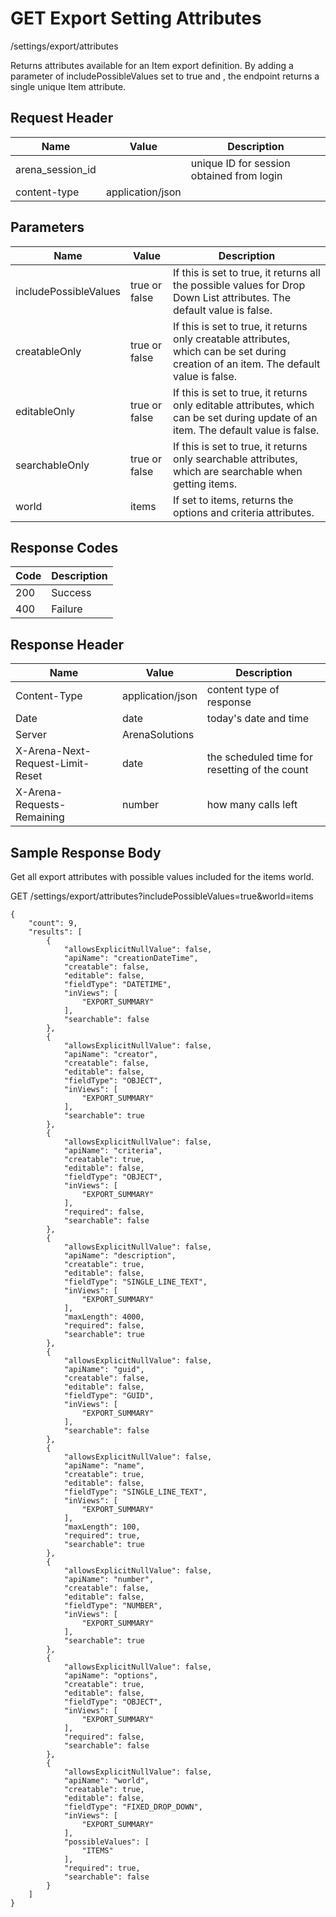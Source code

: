 # GET Export Setting Attributes


/settings/export/attributes

Returns  attributes available for an Item export definition. By adding a parameter of includePossibleValues set to true and , the endpoint returns a single unique Item attribute.

## Request Header

| Name<br> | Value<br> | Description<br> |
|  --- |  --- |  --- | 
| arena_session_id<br> |   | unique ID for session obtained from login<br> |
| content\-type<br> | application/json<br> |   |

## Parameters

| Name<br> | Value<br> | Description<br> |
|  --- |  --- |  --- | 
| includePossibleValues<br> | true or false<br> | If this is set to true, it returns all the possible values for Drop Down List attributes. The default value is false.<br> |
| creatableOnly<br> | true or false<br> | If this is set to true, it returns only creatable attributes, which can be set during creation of an item. The default value is false.<br> |
| editableOnly<br> | true or false<br> | If this is set to true, it returns only editable attributes, which can be set during update of an item. The default value is false.<br> |
| searchableOnly<br> | true or false<br> | If this is set to true, it returns only searchable attributes, which are searchable when getting items.<br> |
| world<br> | items<br> | If set to items, returns the options and criteria attributes.<br> |

## Response Codes

| Code<br> | Description<br> |
|  --- |  --- | 
| 200<br> | Success<br> |
| 400<br> | Failure<br> |

## Response Header

| Name<br> | Value<br> | Description<br> |
|  --- |  --- |  --- | 
| Content\-Type<br> | application/json<br> | content type of response<br> |
| Date<br> | date<br> | today's date and time<br> |
| Server<br> | ArenaSolutions<br> |   |
| X\-Arena\-Next\-Request\-Limit\-Reset<br> | date<br> | the scheduled time for resetting of the count<br> |
| X\-Arena\-Requests\-Remaining<br> | number<br> | how many calls left<br> |

## Sample Response Body
Get all export attributes with possible values included for the items world.



GET /settings/export/attributes?includePossibleValues=true&world=items

```
{
    "count": 9,
    "results": [
        {
            "allowsExplicitNullValue": false,
            "apiName": "creationDateTime",
            "creatable": false,
            "editable": false,
            "fieldType": "DATETIME",
            "inViews": [
                "EXPORT_SUMMARY"
            ],
            "searchable": false
        },
        {
            "allowsExplicitNullValue": false,
            "apiName": "creator",
            "creatable": false,
            "editable": false,
            "fieldType": "OBJECT",
            "inViews": [
                "EXPORT_SUMMARY"
            ],
            "searchable": true
        },
        {
            "allowsExplicitNullValue": false,
            "apiName": "criteria",
            "creatable": true,
            "editable": false,
            "fieldType": "OBJECT",
            "inViews": [
                "EXPORT_SUMMARY"
            ],
            "required": false,
            "searchable": false
        },
        {
            "allowsExplicitNullValue": false,
            "apiName": "description",
            "creatable": true,
            "editable": false,
            "fieldType": "SINGLE_LINE_TEXT",
            "inViews": [
                "EXPORT_SUMMARY"
            ],
            "maxLength": 4000,
            "required": false,
            "searchable": true
        },
        {
            "allowsExplicitNullValue": false,
            "apiName": "guid",
            "creatable": false,
            "editable": false,
            "fieldType": "GUID",
            "inViews": [
                "EXPORT_SUMMARY"
            ],
            "searchable": false
        },
        {
            "allowsExplicitNullValue": false,
            "apiName": "name",
            "creatable": true,
            "editable": false,
            "fieldType": "SINGLE_LINE_TEXT",
            "inViews": [
                "EXPORT_SUMMARY"
            ],
            "maxLength": 100,
            "required": true,
            "searchable": true
        },
        {
            "allowsExplicitNullValue": false,
            "apiName": "number",
            "creatable": false,
            "editable": false,
            "fieldType": "NUMBER",
            "inViews": [
                "EXPORT_SUMMARY"
            ],
            "searchable": true
        },
        {
            "allowsExplicitNullValue": false,
            "apiName": "options",
            "creatable": true,
            "editable": false,
            "fieldType": "OBJECT",
            "inViews": [
                "EXPORT_SUMMARY"
            ],
            "required": false,
            "searchable": false
        },
        {
            "allowsExplicitNullValue": false,
            "apiName": "world",
            "creatable": true,
            "editable": false,
            "fieldType": "FIXED_DROP_DOWN",
            "inViews": [
                "EXPORT_SUMMARY"
            ],
            "possibleValues": [
                "ITEMS"
            ],
            "required": true,
            "searchable": false
        }
    ]
}
```
